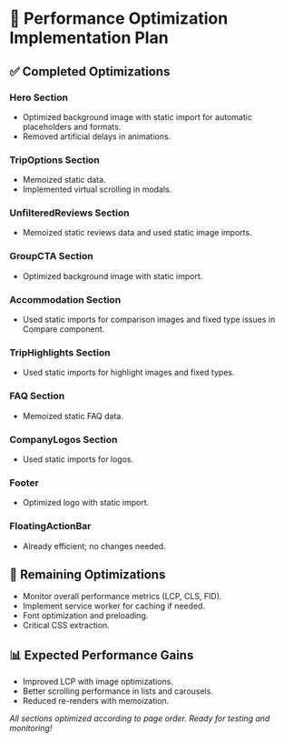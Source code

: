 # 🚀 Performance Optimization Implementation Plan

## ✅ **Completed Optimizations**

### Hero Section
- Optimized background image with static import for automatic placeholders and formats.
- Removed artificial delays in animations.

### TripOptions Section
- Memoized static data.
- Implemented virtual scrolling in modals.

### UnfilteredReviews Section
- Memoized static reviews data and used static image imports.

### GroupCTA Section
- Optimized background image with static import.

### Accommodation Section
- Used static imports for comparison images and fixed type issues in Compare component.

### TripHighlights Section
- Used static imports for highlight images and fixed types.

### FAQ Section
- Memoized static FAQ data.

### CompanyLogos Section
- Used static imports for logos.

### Footer
- Optimized logo with static import.

### FloatingActionBar
- Already efficient; no changes needed.

## 🎯 **Remaining Optimizations**

- Monitor overall performance metrics (LCP, CLS, FID).
- Implement service worker for caching if needed.
- Font optimization and preloading.
- Critical CSS extraction.

## 📊 **Expected Performance Gains**

- Improved LCP with image optimizations.
- Better scrolling performance in lists and carousels.
- Reduced re-renders with memoization.

*All sections optimized according to page order. Ready for testing and monitoring!*
